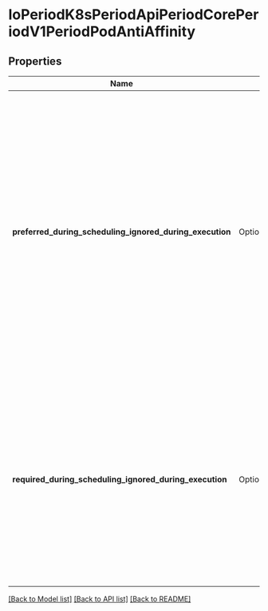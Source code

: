 # IoPeriodK8sPeriodApiPeriodCorePeriodV1PeriodPodAntiAffinity

## Properties

Name | Type | Description | Notes
------------ | ------------- | ------------- | -------------
**preferred_during_scheduling_ignored_during_execution** | Option<[**Vec<models::IoPeriodK8sPeriodApiPeriodCorePeriodV1PeriodWeightedPodAffinityTerm>**](io.k8s.api.core.v1.WeightedPodAffinityTerm.md)> | The scheduler will prefer to schedule pods to nodes that satisfy the anti-affinity expressions specified by this field, but it may choose a node that violates one or more of the expressions. The node that is most preferred is the one with the greatest sum of weights, i.e. for each node that meets all of the scheduling requirements (resource request, requiredDuringScheduling anti-affinity expressions, etc.), compute a sum by iterating through the elements of this field and adding \"weight\" to the sum if the node has pods which matches the corresponding podAffinityTerm; the node(s) with the highest sum are the most preferred. | [optional]
**required_during_scheduling_ignored_during_execution** | Option<[**Vec<models::IoPeriodK8sPeriodApiPeriodCorePeriodV1PeriodPodAffinityTerm>**](io.k8s.api.core.v1.PodAffinityTerm.md)> | If the anti-affinity requirements specified by this field are not met at scheduling time, the pod will not be scheduled onto the node. If the anti-affinity requirements specified by this field cease to be met at some point during pod execution (e.g. due to a pod label update), the system may or may not try to eventually evict the pod from its node. When there are multiple elements, the lists of nodes corresponding to each podAffinityTerm are intersected, i.e. all terms must be satisfied. | [optional]

[[Back to Model list]](../README.md#documentation-for-models) [[Back to API list]](../README.md#documentation-for-api-endpoints) [[Back to README]](../README.md)


